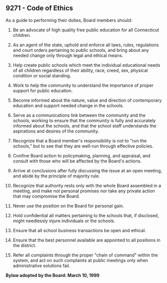 ## 9271 - Code of Ethics

As a guide to performing their duties, Board members should:

1.  Be an advocate of high quality free public education for all Connecticut children.

2.  As an agent of the state, uphold and enforce all laws, rules, regulations and court orders pertaining to public schools, and bring about any needed change only through legal and ethical means.

3.  Help create public schools which meet the individual educational needs of all children regardless of their ability, race, creed, sex, physical condition or social standing.

4.  Work to help the community to understand the importance of proper support for public education.

5.  Become informed about the nature, value and direction of contemporary education and support needed change in the schools.

6.  Serve as a communications link between the community and the schools, working to ensure that the community is fully and accurately informed about the schools, and that the school staff understands the aspirations and desires of the community.

7.  Recognize that a Board member's responsibility is not to "run the schools," but to see that they are well-run through effective policies.

8.  Confine Board action to policymaking, planning, and appraisal, and consult with those who will be affected by the Board's actions.

9.  Arrive at conclusions after fully discussing the issue at an open meeting, and abide by the principle of majority rule.

10.  Recognize that authority rests only with the whole Board assembled in a meeting, and make not personal promises nor take any private action that may compromise the Board.

11.  Never use the position on the Board for personal gain.

12.  Hold confidential all matters pertaining to the schools that, if disclosed, might needlessly injure individuals or the schools.

13.  Ensure that all school business transactions be open and ethical.

14.  Ensure that the best personnel available are appointed to all positions in the district.

15.  Refer all complaints through the proper "chain of command" within the system, and act on such complaints at public meetings only when administrative solutions fail.

**Bylaw adopted by the Board:  March 10, 1999**